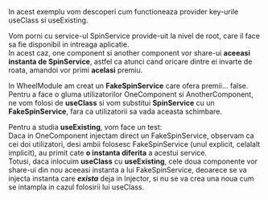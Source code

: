 In acest exemplu vom descoperi cum functioneaza provider key-urile useClass si useExisting.

Vom porni cu service-ul SpinService provide-uit la nivel de root, care il face sa fie disponibil in intreaga aplicatie. <br />
In acest caz, one component si another component vor share-ui **aceeasi instanta de SpinService**, 
astfel ca atunci cand oricare dintre ei invarte de roata, amandoi vor primi **acelasi** premiu.

In WheelModule am creat un **FakeSpinService** care ofera premii... false. <br />
Pentru a face o gluma utilizatorilor OneComponent si AnotherComponent, ne vom folosi de **useClass** si vom substitui **SpinService** cu un **FakeSpinService**, fara ca utilizatorii sa vada aceasta schimbare. 


Pentru a studia **useExisting**, vom face un test: <br/>
Daca in OneComponent injectam direct un FakeSpinService, observam ca cei doi utilizatori, desi ambii folosesc FakeSpinService (unul explicit, celalalt implicit), au primit cate **o instanta diferita** a acestui service. <br />
Totusi, daca inlocuim **useClass** cu **useExisting**, cele doua componente vor share-ui din nou aceeasi instanta a lui FakeSpinService, deoarece se va injecta instanta care **_exista_** deja in Injector, si nu se va crea una noua cum se intampla in cazul folosirii lui useClass.

